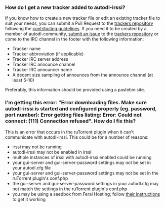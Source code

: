 ### How do I get a new tracker added to autodl-irssi?
If you know how to create a new tracker file or edit an existing tracker file to suit your needs, you can submit a Pull Request to the [trackers repository](https://github.com/autodl-community/autodl-trackers) following the [contributing guidelines](https://github.com/autodl-community/autodl-trackers/blob/master/CONTRIBUTING.md#submitting-code). If you need it to be created by a member of autodl-community, [submit an issue](https://github.com/autodl-community/autodl-trackers/blob/master/CONTRIBUTING.md#submitting-an-issue) to the [trackers repository](https://github.com/autodl-community/autodl-trackers) or come to the IRC channel in the footer with the following information:

* Tracker name
* Tracker abbreviation (if applicable)
* Tracker IRC server address
* Tracker IRC announce channel
* Tracker IRC announcer name
* A decent size sampling of announces from the announce channel (at least 5-10)

Preferably, this information should be provided using a pastebin site.

### I'm getting this error: "Error downloading files. Make sure autodl-irssi is started and configured properly (eg. password, port number): Error getting files listing: Error: Could not connect: (111) Connection refused". How do I fix this?
This is an error that occurs in the ruTorrent plugin when it can't communicate with autodl-irssi. This could be for a number of reasons:

* irssi may not be running
* autodl-irssi may not be enabled in irssi
* multiple instances of irssi with autodl-irssi enabled could be running
* your gui-server and gui-server-password settings may not be set in your autodl.cfg file
* your gui-server and gui-server-password settings may not be set in the ruTorrent plugin's conf.php
* the gui-server and gui-server-password settings in your autodl.cfg may not match the settings in the ruTorrent plugin's conf.php
* you may be using a seedbox from Feral Hosting; follow [their instructions](https://www.feralhosting.com/faq/view?question=142) to get it working

